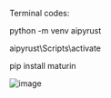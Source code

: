Terminal codes:

python -m venv aipyrust

aipyrust\Scripts\activate

pip install maturin

![image](https://github.com/user-attachments/assets/b11971d4-51c5-4f07-b683-9b700215349f)
